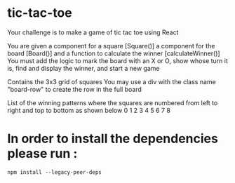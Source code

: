 # tic-tac-toe

Your challenge is to make a game of tic tac toe using React

You are given a component for a square [Square()] a component for the board [Board()] and a function to calculate the winner [calculateWinner()]
You must add the logic to mark the board with an X or O, show whose turn it is, find and display the winner, and start a new game

Contains the 3x3 grid of squares
You may use a div with the class name "board-row" to create the row in the full board

List of the winning patterns where the squares are numbered from left to right and top to bottom as shown below
0  1  2
3  4  5
6  7  8

# In order to install the dependencies please run :
```
npm install --legacy-peer-deps
```

